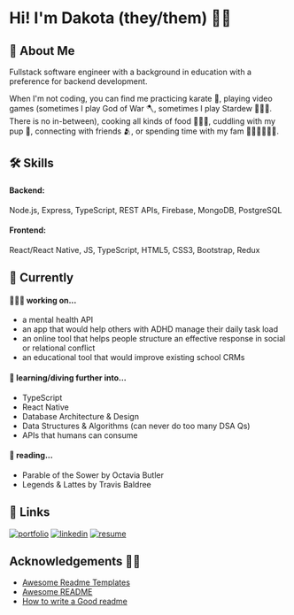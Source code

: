 
# Hi! I'm Dakota (they/them) 👋🏽


## 🌈 About Me
Fullstack software engineer with a background in education with a preference for backend development.

When I'm not coding, you can find me practicing karate 🥋, playing video games (sometimes I play God of War 🪓, sometimes I play Stardew 🧑🏽‍🌾. There is no in-between), cooking all kinds of food 🧑🏽‍🍳, cuddling with my pup 🐶, connecting with friends 🫂, or spending time with my fam 👰🏻‍♀️🤵🏽🐶.



## 🛠 Skills

#### Backend:
Node.js, Express, TypeScript, REST APIs, Firebase, MongoDB, PostgreSQL

#### Frontend:
React/React Native, JS, TypeScript, HTML5, CSS3, Bootstrap, Redux

## 👾 Currently
#### 🧑🏽‍💻 working on...
- a mental health API
- an app that would help others with ADHD manage their daily task load
- an online tool that helps people structure an effective response in social or relational conflict
- an educational tool that would improve existing school CRMs

#### 🧠 learning/diving further into...
- TypeScript
- React Native
- Database Architecture & Design
- Data Structures & Algorithms (can never do too many DSA Qs)
- APIs that humans can consume

#### 📖 reading...
- Parable of the Sower by Octavia Butler
- Legends & Lattes by Travis Baldree

## 🔗 Links
[![portfolio](https://img.shields.io/badge/my_portfolio-000?style=for-the-badge&logo=ko-fi&logoColor=white)](https://www.dakotafabro.dev)
[![linkedin](https://img.shields.io/badge/linkedin-0A66C2?style=for-the-badge&logo=linkedin&logoColor=white)](https://www.linkedin.com/in/dakotafabro)
[![resume](https://img.shields.io/badge/-RESUME-orange?style=for-the-badge&logo=appveyor)]([https://www.linkedin.com/in/dakotafabro](https://docs.google.com/document/d/10OzRC8XUPBYPkZ7aDYQRRWllpPj3O6pSpGE0Seh6fAY/edit?usp=sharing))


## Acknowledgements 👏🏽

 - [Awesome Readme Templates](https://awesomeopensource.com/project/elangosundar/awesome-README-templates)
 - [Awesome README](https://github.com/matiassingers/awesome-readme)
 - [How to write a Good readme](https://bulldogjob.com/news/449-how-to-write-a-good-readme-for-your-github-project)
